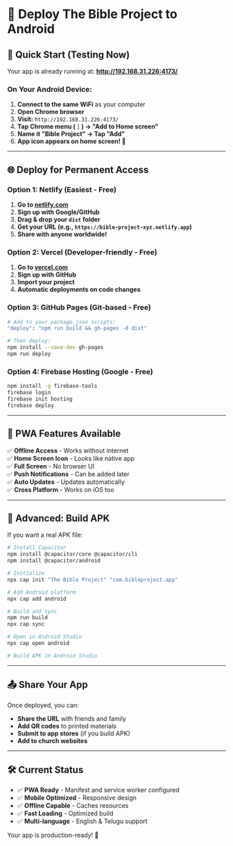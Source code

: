 # 🚀 Deploy The Bible Project to Android

## 🎯 Quick Start (Testing Now)

Your app is already running at: **http://192.168.31.226:4173/**

### On Your Android Device:
1. **Connect to the same WiFi** as your computer
2. **Open Chrome browser**
3. **Visit:** `http://192.168.31.226:4173/`
4. **Tap Chrome menu (⋮) → "Add to Home screen"**
5. **Name it "Bible Project" → Tap "Add"**
6. **App icon appears on home screen! 📱**

---

## 🌐 Deploy for Permanent Access

### Option 1: Netlify (Easiest - Free)

1. **Go to [netlify.com](https://netlify.com)**
2. **Sign up with Google/GitHub**
3. **Drag & drop your `dist` folder**
4. **Get your URL (e.g., `https://bible-project-xyz.netlify.app`)**
5. **Share with anyone worldwide!**

### Option 2: Vercel (Developer-friendly - Free)

1. **Go to [vercel.com](https://vercel.com)**
2. **Sign up with GitHub**
3. **Import your project**
4. **Automatic deployments on code changes**

### Option 3: GitHub Pages (Git-based - Free)

```bash
# Add to your package.json scripts:
"deploy": "npm run build && gh-pages -d dist"

# Then deploy:
npm install --save-dev gh-pages
npm run deploy
```

### Option 4: Firebase Hosting (Google - Free)

```bash
npm install -g firebase-tools
firebase login
firebase init hosting
firebase deploy
```

---

## 📱 PWA Features Available

✅ **Offline Access** - Works without internet  
✅ **Home Screen Icon** - Looks like native app  
✅ **Full Screen** - No browser UI  
✅ **Push Notifications** - Can be added later  
✅ **Auto Updates** - Updates automatically  
✅ **Cross Platform** - Works on iOS too  

---

## 🔧 Advanced: Build APK

If you want a real APK file:

```bash
# Install Capacitor
npm install @capacitor/core @capacitor/cli
npm install @capacitor/android

# Initialize
npx cap init "The Bible Project" "com.bibleproject.app"

# Add Android platform
npx cap add android

# Build and sync
npm run build
npx cap sync

# Open in Android Studio
npx cap open android

# Build APK in Android Studio
```

---

## 📤 Share Your App

Once deployed, you can:
- **Share the URL** with friends and family
- **Add QR codes** to printed materials
- **Submit to app stores** (if you build APK)
- **Add to church websites**

---

## 🛠️ Current Status

- ✅ **PWA Ready** - Manifest and service worker configured
- ✅ **Mobile Optimized** - Responsive design
- ✅ **Offline Capable** - Caches resources
- ✅ **Fast Loading** - Optimized build
- ✅ **Multi-language** - English & Telugu support

Your app is production-ready! 🎉
